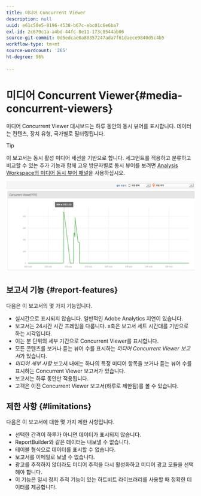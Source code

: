 ```yaml
---
title: 미디어 Concurrent Viewer
description: null
uuid: e61c50e5-8196-4538-b67c-ebc01c6e6ba7
exl-id: 2c679c1a-a4bd-44fc-8e11-173c8544ab06
source-git-commit: 0d5edcae0a80357247ada7f61daece9840d5c4b5
workflow-type: tm+mt
source-wordcount: '265'
ht-degree: 96%

---
```


# 미디어 Concurrent Viewer{#media-concurrent-viewers}

미디어 Concurrent Viewer 대시보드는 하루 동안의 동시 뷰어를 표시합니다. 데이터는 컨텐츠, 장치 유형, 국가별로 필터링됩니다.

>[!TIP]
>
> 이 보고서는 동시 활성 미디어 세션을 기반으로 합니다.  세그먼트를 적용하고 분류하고 비교할 수 있는 추가 기능과 함께 고유 방문자별로 동시 뷰어를 보려면 [Analysis Workspace의 미디어 동시 뷰어 패널](https://experienceleague.adobe.com/docs/analytics/analyze/analysis-workspace/panels/media-concurrent-viewers.html)을 사용하십시오.


![](assets/video-concurrent-viewers.png)

## 보고서 기능 {#report-features}

다음은 이 보고서의 몇 가지 기능입니다.

* 실시간으로 표시되지 않습니다. 일반적인 Adobe Analytics 지연이 있습니다.
* 보고서는 24시간 시간 프레임을 다룹니다. x축은 보고서 세트 시간대를 기반으로 하는 시각입니다.
* 이는 분 단위의 세부 기간으로 Concurrent Viewer를 표시합니다.
* 모든 콘텐츠를 보거나 듣는 뷰어 수를 표시하는 *미디어 Concurrent Viewer 보고서*&#x200B;가 있습니다.
* *미디어 세부 사항* 보고서 내에는 하나의 특정 미디어 항목을 보거나 듣는 뷰어 수를 표시하는 Concurrent Viewer 보고서가 있습니다.
* 보고서는 하루 동안만 적용됩니다.
* 고객은 이전 Concurrent Viewer 보고서(하루로 제한됨)를 볼 수 있습니다.

## 제한 사항 {#limitations}

다음은 이 보고서에 대한 몇 가지 제한 사항입니다.

* 선택한 간격이 하루가 아니면 데이터가 표시되지 않습니다.
* ReportBuilder와 같은 데이터는 내보낼 수 없습니다.
* 테이블 형식으로 데이터를 표시할 수 없습니다.
* 보고서를 이메일로 보낼 수 없습니다.
* 광고를 추적하지 않더라도 미디어 추적을 다시 활성화하고 미디어 광고 모듈을 선택해야 합니다.
* 이 기능은 일시 정지 추적 기능이 있는 하트비트 라이브러리를 사용할 때 정확한 데이터를 제공합니다.
